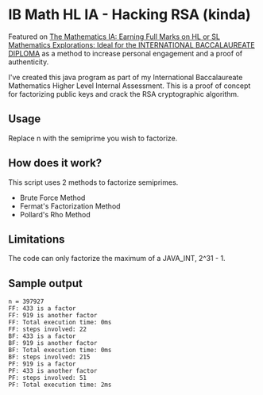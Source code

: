 IB Math HL IA - Hacking RSA (kinda)
===============
Featured on [The Mathematics IA: Earning Full Marks on HL or SL Mathematics Explorations: Ideal for the INTERNATIONAL BACCALAUREATE DIPLOMA](http://www.amazon.com/gp/product/B00U4UE8EA/) as a method to increase personal engagement and a proof of authenticity.

I've created this java program as part of my International Baccalaureate Mathematics Higher Level Internal Assessment. This is a proof of concept for factorizing public keys and crack the RSA cryptographic algorithm.

Usage
----------------
Replace n with the semiprime you wish to factorize.

How does it work?
----------------
This script uses 2 methods to factorize semiprimes.
- Brute Force Method
- Fermat's Factorization Method
- Pollard's Rho Method

Limitations
----------------
The code can only factorize the maximum of a JAVA_INT, 2^31 - 1.

Sample output
----------------
````
n = 397927
FF: 433 is a factor
FF: 919 is another factor
FF: Total execution time: 0ms
FF: steps involved: 22
BF: 433 is a factor
BF: 919 is another factor
BF: Total execution time: 0ms
BF: steps involved: 215
PF: 919 is a factor
PF: 433 is another factor
PF: steps involved: 51
PF: Total execution time: 2ms
````
